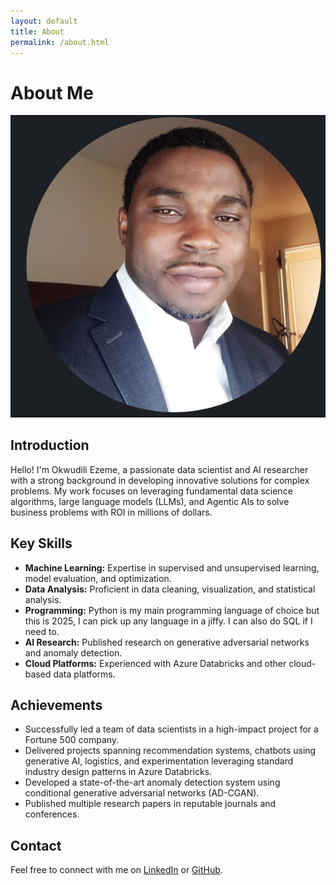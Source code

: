 ```yaml
---
layout: default
title: About
permalink: /about.html
---
```


# About Me

![Profile Photo](assets/images/tarbo.png)

## Introduction

Hello! I'm Okwudili Ezeme, a passionate data scientist and AI researcher with a strong background in developing innovative solutions for complex problems. My work focuses on leveraging fundamental data science algorithms, large language models (LLMs), and Agentic AIs to solve business problems with ROI in millions of dollars.

## Key Skills

- **Machine Learning:** Expertise in supervised and unsupervised learning, model evaluation, and optimization.
- **Data Analysis:** Proficient in data cleaning, visualization, and statistical analysis.
- **Programming:** Python is my main programming language of choice but this is 2025, I can pick up any language in a jiffy. I can also do SQL if I need to.
- **AI Research:** Published research on generative adversarial networks and anomaly detection.
- **Cloud Platforms:** Experienced with Azure Databricks and other cloud-based data platforms.

## Achievements

- Successfully led a team of data scientists in a high-impact project for a Fortune 500 company.
- Delivered projects spanning recommendation systems, chatbots using generative AI, logistics, and experimentation leveraging standard industry design patterns in Azure Databricks.
- Developed a state-of-the-art anomaly detection system using conditional generative adversarial networks (AD-CGAN).
- Published multiple research papers in reputable journals and conferences.


## Contact

Feel free to connect with me on [LinkedIn](https://www.linkedin.com/in/oezeme) or [GitHub](https://github.com/tarbo).